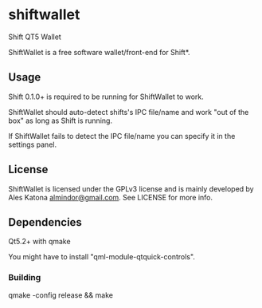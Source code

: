 # shiftwallet

Shift QT5 Wallet

ShiftWallet is a free software wallet/front-end for Shift*.

## Usage

Shift 0.1.0+ is required to be running for ShiftWallet to work.

ShiftWallet should auto-detect shifts's IPC file/name and work "out of the box" as long as Shift is running.

If ShiftWallet fails to detect the IPC file/name you can specify it in the settings panel.

## License

ShiftWallet is licensed under the GPLv3 license and is mainly developed by Ales Katona <almindor@gmail.com>. See LICENSE for more info.

## Dependencies

Qt5.2+ with qmake

You might have to install "qml-module-qtquick-controls".

### Building

qmake -config release && make
